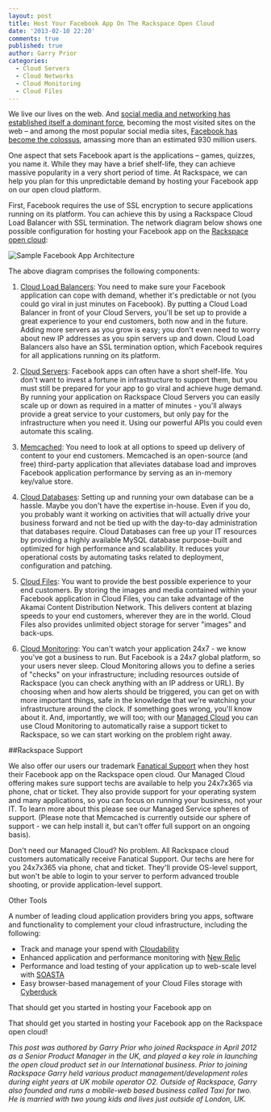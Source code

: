 ```yaml
---
layout: post
title: Host Your Facebook App On The Rackspace Open Cloud
date: '2013-02-10 22:20'
comments: true
published: true
author: Garry Prior
categories:
  - Cloud Servers
  - Cloud Networks
  - Cloud Monitoring
  - Cloud Files
---
```

We live our lives on the web. And [social media and networking has established itself a dominant force](http://blog.nielsen.com/nielsenwire/social/2012/), becoming the most visited sites on the web – and among the most popular social media sites, [Facebook has become the colossus](http://www.internetworldstats.com/facebook.htm), amassing more than an estimated 930 million users.

One aspect that sets Facebook apart is the applications – games, quizzes, you name it. While they may have a brief shelf-life, they can achieve massive popularity in a very short period of time. At Rackspace, we can help you plan for this unpredictable demand by hosting your Facebook app on our open cloud platform.
<!-- more -->
First, Facebook requires the use of SSL encryption to secure applications running on its platform. You can achieve this by using a Rackspace Cloud Load Balancer with SSL termination.
The network diagram below shows one possible configuration for hosting your Facebook app on the [Rackspace open cloud](http://www.rackspace.com/cloud/):

![Sample Facebook App Architecture](http://ddf912383141a8d7bbe4-e053e711fc85de3290f121ef0f0e3a1f.r87.cf1.rackcdn.com/facebook-app.png)

The above diagram comprises the following components:

1. [Cloud Load Balancers](http://www.rackspace.com/cloud/load-balancing/): You need to make sure your Facebook application can cope with demand, whether it's predictable or not (you could go viral in just minutes on Facebook). By putting a Cloud Load Balancer in front of your Cloud Servers, you'll be set up to provide a great experience to your end customers, both now and in the future. Adding more servers as you grow is easy; you don't even need to worry about new IP addresses as you spin servers up and down.  Cloud Load Balancers also have an SSL termination option, which Facebook requires for all applications running on its platform.

2. [Cloud Servers](http://www.rackspace.com/cloud/servers/): Facebook apps can often have a short shelf-life. You don't want to invest a fortune in infrastructure to support them, but you must still be prepared for your app to go viral and achieve huge demand. By running your application on Rackspace Cloud Servers you can easily scale up or down as required in a matter of minutes - you'll always provide a great service to your customers, but only pay for the infrastructure when you need it. Using our powerful APIs you could even automate this scaling.

3. [Memcached](http://memcached.org/): You need to look at all options to speed up delivery of content to your end customers. Memcached is an open-source (and free) third-party application that alleviates database load and improves Facebook application performance by serving as an in-memory key/value store.

4. [Cloud Databases](http://www.rackspace.com/cloud/databases/): Setting up and running your own database can be a hassle. Maybe you don't have the expertise in-house. Even if you do, you probably want it working on activities that will actually drive your business forward and not be tied up with the day-to-day administration that databases require. Cloud Databases can free up your IT resources by providing a highly available MySQL database purpose-built and optimized for high performance and scalability. It reduces your operational costs by automating tasks related to deployment, configuration and patching.

5. [Cloud Files](http://www.rackspace.com/cloud/files/): You want to provide the best possible experience to your end customers. By storing the images and media contained within your Facebook application in Cloud Files, you can take advantage of the Akamai Content Distribution Network. This delivers content at blazing speeds to your end customers, wherever they are in the world. Cloud Files also provides unlimited object storage for server "images" and back-ups.

6. [Cloud Monitoring](http://www.rackspace.com/cloud/monitoring/): You can't watch your application 24x7 - we know you've got a business to run. But Facebook is a 24x7 global platform, so your users never sleep. Cloud Monitoring allows you to define a series of "checks" on your infrastructure; including resources outside of Rackspace (you can check anything with an IP address or URL). By choosing when and how alerts should be triggered, you can get on with more important things, safe in the knowledge that we're watching your infrastructure around the clock. If something goes wrong, you'll know about it. And, importantly, we will too; with our [Managed Cloud](http://www.rackspace.com/cloud/managed_cloud/) you can use Cloud Monitoring to automatically raise a support ticket to Rackspace, so we can start working on the problem right away.

##Rackspace Support

We also offer our users our trademark [Fanatical Support](http://www.rackspace.com/whyrackspace/support/) when they host their Facebook app on the Rackspace open cloud. Our Managed Cloud offering makes sure support techs are available to help you 24x7x365 via phone, chat or ticket. They also provide support for your operating system and many applications, so you can focus on running your business, not your IT. To learn more about this please see our Managed Service spheres of support. (Please note that Memcached is currently outside our sphere of support - we can help install it, but can't offer full support on an ongoing basis).

Don't need our Managed Cloud? No problem. All Rackspace cloud customers automatically receive Fanatical Support. Our techs are here for you 24x7x365 via phone, chat and ticket. They'll provide OS-level support, but won't be able to login to your server to perform advanced trouble shooting, or provide application-level support.

Other Tools

A number of leading cloud application providers bring you apps, software and functionality to complement your cloud infrastructure, including the following:

   -   Track and manage your spend with [Cloudability](https://www.cloudability.com)
   -   Enhanced application and performance monitoring with [New Relic](https://newrelic.com)
   -   Performance and load testing of your application up to web-scale level with [SOASTA](https://www.soasta.com)
   -   Easy browser-based management of your Cloud Files storage with [Cyberduck](https://cyberduck.io)

That should get you started in hosting your Facebook app on

That should get you started in hosting your Facebook app on the Rackspace open cloud!

_This post was authored by Garry Prior who joined Rackspace in April 2012 as a Senior Product Manager in the UK, and played a key role in launching the open cloud product set in our International business.  Prior to joining Rackspace Garry held various product management/development roles during eight years at UK mobile operator O2.  Outside of Rackspace, Garry also founded and runs a mobile-web based business called Taxi for two.  He is married with two young kids and lives just outside of London, UK._

